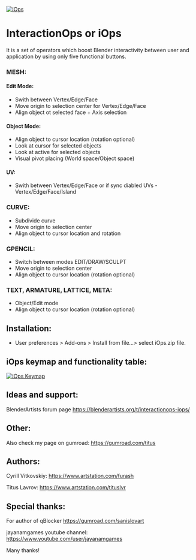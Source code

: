 <a href="https://imgur.com/bUoowcQ"><img src="https://i.imgur.com/bUoowcQ.png" title="iOps" /></a>

# InteractionOps or iOps
  It is a set of operators which boost Blender interactivity between user and application by using only five functional buttons. 
    
### MESH:
    
   #### Edit Mode:
   * Swith between Vertex/Edge/Face 
   * Move origin to selection center for Vertex/Edge/Face
   * Align object ot selected face + Axis selection   
   #### Object Mode:   
   * Align object to cursor location (rotation optional)
   * Look at cursor for selected objects
   * Look at active for selected objects
   * Visual pivot placing (World space/Object space)
   #### UV:
   * Swith between Vertex/Edge/Face or if sync diabled UVs - Vertex/Edge/Face/Island 
   
### CURVE:
  * Subdivide curve
  * Move origin to selection center
  * Align object to cursor location and rotation

### GPENCIL:
  * Switch between modes EDIT/DRAW/SCULPT
  * Move origin to selection center
  * Align object to cursor location (rotation optional)

### TEXT, ARMATURE, LATTICE, META:
  * Object/Edit mode
  * Align object to cursor location (rotation optional)

## Installation:
- User preferences > Add-ons > Install from file…> select iOps.zip file.

## iOps keymap and functionality table:
<a href="https://imgur.com/TIbmIHa"><img src="https://i.imgur.com/TIbmIHa.png" title="iOps Keymap" /></a>

## Ideas and support:
BlenderArtists forum page 
https://blenderartists.org/t/interactionops-iops/

## Other:
Also check my page on gumroad: 
https://gumroad.com/titus

## Authors:
Cyrill Vitkovskiy:
https://www.artstation.com/furash

Titus Lavrov:
https://www.artstation.com/tituslvr

## Special thanks:
For author of qBlocker
https://gumroad.com/sanislovart

jayanamgames youtube channel:
https://www.youtube.com/user/jayanamgames

Many thanks!


